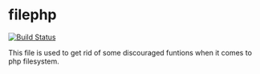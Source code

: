 # filephp

[![Build Status](https://travis-ci.com/biurad/filephp.svg?branch=master)](https://travis-ci.com/biurad/filephp)

This file is used to get rid of some discouraged funtions when it comes to php filesystem.
